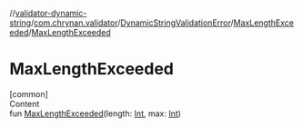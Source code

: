 //[validator-dynamic-string](../../../../index.md)/[com.chrynan.validator](../../index.md)/[DynamicStringValidationError](../index.md)/[MaxLengthExceeded](index.md)/[MaxLengthExceeded](-max-length-exceeded.md)



# MaxLengthExceeded  
[common]  
Content  
fun [MaxLengthExceeded](-max-length-exceeded.md)(length: [Int](https://kotlinlang.org/api/latest/jvm/stdlib/kotlin/-int/index.html), max: [Int](https://kotlinlang.org/api/latest/jvm/stdlib/kotlin/-int/index.html))  



